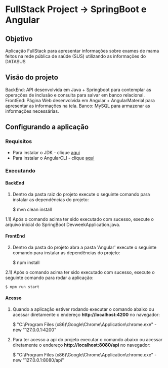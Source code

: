 #  FullStack Project -> SpringBoot e Angular

## Objetivo
Aplicação FullStack para apresentar informações sobre exames de mama feitos na rede pública de saúde (SUS) utilizando as informações do DATASUS

## Visão do projeto
BackEnd: API desenvolvida em Java + Springboot para contemplar as operações de inclusão e consulta para salvar em banco relacional.
FrontEnd: Página Web desenvolvida em Angular + AngularMaterial para apresentar as informações na tela.
Banco: MySQL para armazenar as informações necessárias.

## Configurando a aplicação

### Requisitos

* Para instalar o JDK - clique [aqui](https://www.oracle.com/java/technologies/javase/jdk17-archive-downloads.html)
* Para instalar o AngularCLI - clique [aqui](https://angular.io/cli)

### Executando

#### BackEnd
1) Dentro da pasta raiz do projeto execute o seguinte comando para instalar as dependências do projeto:

    $ mvn clean install

1.1) Após o comando acima ter sido executado com sucesso, execute o arquivo inicial do SpringBoot DevweekApplication.java.

#### FrontEnd
2) Dentro da pasta do projeto abra a pasta 'Angular' execute o seguinte comando para instalar as dependências do projeto:

    $ npm install

2.1) Após o comando acima ter sido executado com sucesso, execute o seguinte comando para rodar a aplicação:

    $ npm run start

#### Acesso
1) Quando a aplicação estiver rodando executar o comando abaixo ou acessar diretamente o endereço **http://localhost:4200** no navegador:

    $ "C:\Program Files (x86)\Google\Chrome\Application\chrome.exe" -new "127.0.0.1:4200"
    
2) Para ter acesso a api do projeto executar o comando abaixo ou acessar diretamente o endereço **http://localhost:8080/api** no navegador:

     $ "C:\Program Files (x86)\Google\Chrome\Application\chrome.exe" -new "127.0.0.1:8080/api"
     
